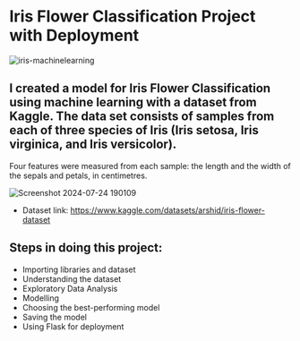 # Iris Flower Classification Project with Deployment 
![iris-machinelearning](https://github.com/mrpaul017/Iris_Flower_Classification_Project/assets/145193843/26c0d0db-5841-42e2-86ca-dcbda54e1afe)

## I created a model for Iris Flower Classification using machine learning with a dataset from Kaggle. The data set consists of samples from each of three species of Iris (Iris setosa, Iris virginica, and Iris versicolor). 
Four features were measured from each sample: the length and the width of the sepals and petals, in centimetres.

![Screenshot 2024-07-24 190109](https://github.com/user-attachments/assets/47b2cedb-5875-4a8e-bd2d-83207d126411)

- Dataset link: https://www.kaggle.com/datasets/arshid/iris-flower-dataset

## Steps in doing this project:
- Importing libraries and dataset
- Understanding the dataset
- Exploratory Data Analysis
- Modelling
- Choosing the best-performing model
- Saving the model
- Using Flask for deployment

